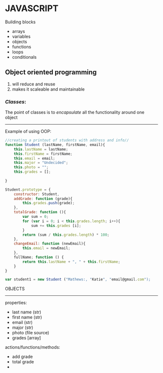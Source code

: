 # JAVASCRIPT    
Building blocks
- arrays
- variables
- objects
- functions
- loops
- conditionals

## Object oriented programming
1. will reduce and reuse
1. makes it scaleable and maintainable

### *Classes*:
The point of classes is to *encapsulate* all the functionality around one object
___
Example of using OOP:
``` js
//creating a printout of students with address and info//
function Student (lastName, firstName, email){
    this.lastName = lastName;
    this.firstName = firstName;
    this.email = email;
    this.major = "Undecided";
    this.photo = "";
    this.grades = [];
    
}

Student.prototype = {
    constructor: Student,
    addGrade: function (grade){
        this.grades.push(grade);
    },
    totalGrade: function (){
        var sum = 0;
        for (var i = 0; i < this.grades.length; i++){
            sum += this.grades [i];
        }
        return (sum / this.grades.length) * 100;
    },
    changeEmail: function (newEmail){
        this.email = newEmail;
    },
    fullName; function () {
        return this.lastName + ", " + this.firstName;
    }
}

var student1 = new Student ("Mathews:, "Katie", "email@gmail.com");

```

OBJECTS
___
properties: 
- last name (str)
- first name (str)
- email (str)
- major (str)
- photo (file source)
- grades [array]

actions/functions/methods:
- add grade
- total grade
-


